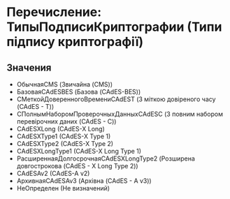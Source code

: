 ﻿# Перечисление: ТипыПодписиКриптографии (Типи підпису криптографії)

## Значения

- ОбычнаяCMS (Звичайна (CMS))
- БазоваяCAdESBES (Базова (CAdES-BES))
- СМеткойДоверенногоВремениCAdEST (З міткою довіреного часу (CAdES - T))
- СПолнымНаборомПроверочныхДанныхCAdESC (З повним набором перевірочних даних (CAdES - C))
- CAdESXLong (CAdES-X Long)
- CAdESXType1 (CAdES-X Type 1)
- CAdESXType2 (CAdES-X Type 2)
- CAdESXLongType1 (CAdES-X Long Type 1)
- РасширеннаяДолгосрочнаяCAdESXLongType2 (Розширена довгострокова (CAdES - X Long Type 2))
- CAdESAv2 (CAdES-A v2)
- АрхивнаяCAdESAv3 (Архівна (CAdES - A v3))
- НеОпределен (Не визначений)

